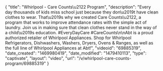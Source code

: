 {
    "title": "Whirlpool - Care Counts\u2122 Program",
    "description": "Every day thousands of kids miss school just because they don\u2019t have clean clothes to wear. That\u2019s why we created Care Counts\u2122, a program that works to improve attendance rates with the simple act of laundry. Join us in making sure that clean clothes never stand in the way of a child\u2019s education. #EveryDayCare #CareCounts\n\nAbt is a proud authorized retailer of Whirlpool Appliances. Shop for Whirlpool Refrigerators, Dishwashers, Washers, Dryers, Ovens & Ranges, as well as the full line of Whirlpool Appliances at Abt!",
    "videoid": "69885319",
    "date_created": "1469980419",
    "date_modified": "1479410113",
    "type": "captivate",
    "layout": "video",
    "url": "\/v\/whirlpool-care-counts-program\/69885319"
}